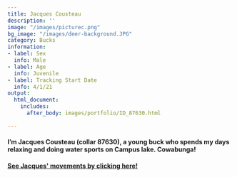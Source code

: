 ```yaml
---
title: Jacques Cousteau
description: ''
image: "/images/picturec.png"
bg_image: "/images/deer-background.JPG"
category: Bucks
information:
- label: Sex
  info: Male
- label: Age
  info: Juvenile
- label: Tracking Start Date
  info: 4/1/21
output:
  html_document:
    includes:
      after_body: images/portfolio/ID_87630.html

---
```

#### I’m Jacques Cousteau (collar 87630), a young buck who spends my days relaxing and doing water sports on Campus lake. Cowabunga!

#### [See Jacques' movements by clicking here!](ID_87630.html)